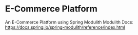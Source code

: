 # E-Commerce Platform
An E-Commerce Platform using Spring Modulith
Modulith Docs: https://docs.spring.io/spring-modulith/reference/index.html
